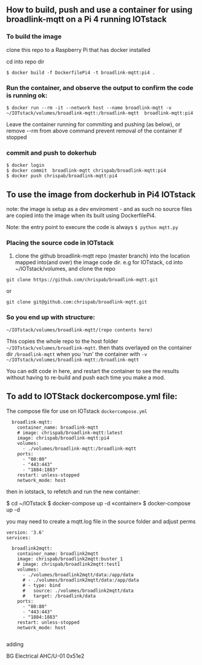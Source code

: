 ## How to build, push and use a container for using broadlink-mqtt on a Pi 4 running IOTstack


### To build the image
clone this repo to a Raspberry Pi that has docker installed

cd into repo dir

```
$ docker build -f DockerfilePi4 -t broadlink-mqtt:pi4 .
```
### Run the container, and observe the output to confirm the code is running ok:
```
$ docker run --rm -it --network host --name broadlink-mqtt -v ~/IOTstack/volumes/broadlink-mqtt:/broadlink-mqtt  broadlink-mqtt:pi4
```
Leave the container running for commiting and pushing (as below), or remove --rm from above command prevent removal of the container if stopped

### commit and push to dokerhub
```
$ docker login
$ docker commit  broadlink-mqtt chrispab/broadlink-mqtt:pi4
$ docker push chrispab/broadlink-mqtt:pi4
```

## To use the image from dockerhub in Pi4 IOTstack
note: the image is setup as a dev enviroment - and as such no source files are copied into the image when its built using DockerfilePi4.

Note: the entry point to execure the code is always `$ python mqtt.py`

### Placing the source code in IOTstack
1. clone the github broadlink-mqtt repo (master branch) into the location mapped into(and over) the image code dir.
e.g for IOTstack, cd into ~/IOTstack/volumes, and clone the repo

`git clone https://github.com/chrispab/broadlink-mqtt.git`

or

`git clone git@github.com:chrispab/broadlink-mqtt.git`
### So you end up with structure:
`~/IOTstack/volumes/broadlink-mqtt/(repo contents here)`

This copies the whole repo to the host folder `~/IOTstack/volumes/broadlink-mqtt`. then thats overlayed on the container dir `/broadlink-mqtt` when you 'run' the container with `-v ~/IOTstack/volumes/broadlink-mqtt:/broadlink-mqtt`

You can edit code in here, and restart the container to see the results without having to re-build and push each time you make a mod.

## To add to IOTStack dockercompose.yml file:
The compose file for use on IOTstack `dockercompose.yml`
```
  broadlink-mqtt:
    container_name: broadlink-mqtt
    # image: chrispab/broadlink-mqtt:latest
    image: chrispab/broadlink-mqtt:pi4
    volumes:
      - ./volumes/broadlink-mqtt:/broadlink-mqtt
    ports:
      - "80:80"
      - "443:443"
      - "1884:1883"
    restart: unless-stopped
    network_mode: host
```

then in iotstack, to refetch and run the new container:


$ cd ~/IOTstack
$ docker-compose up -d «container»
$ docker-compose up -d

you may need to create a mqtt.log file in the source folder and adjust perms


```
version: '3.6'
services:

  broadlink2mqtt:
    container_name: broadlink2mqtt
    image: chrispab/broadlink2mqtt:buster_1
    # image: chrispab/broadlink2mqtt:test1
    volumes:
      - ./volumes/broadlink2mqtt/data:/app/data
      # - ./volumes/broadlink2mqtt/data:/app/data
      # - type: bind
      #   source: ./volumes/broadlink2mqtt/data
      #   target: /broadlink/data
    ports:
      - "80:80"
      - "443:443"
      - "1884:1883"
    restart: unless-stopped
    network_mode: host
    
```


adding

BG Electrical AHC/U-01 0x51e2